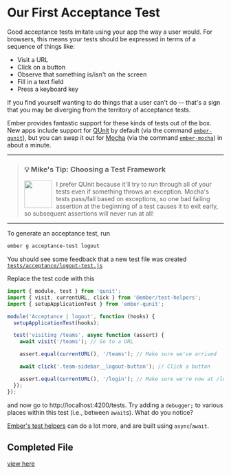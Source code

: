 # Our First Acceptance Test

Good acceptance tests imitate using your app the way a user would. For browsers, this means your tests should be expressed in terms of a sequence of things like:

- Visit a URL
- Click on a button
- Observe that something is/isn't on the screen
- Fill in a text field
- Press a keyboard key

If you find yourself wanting to do things that a user can't do -- that's a sign that you may be diverging from the territory of acceptance tests.

Ember provides fantastic support for these kinds of tests out of the box. New apps include support for [QUnit](https://qunitjs.com) by default (via the command [`ember-qunit`](https://github.com/emberjs/ember-qunit)), but you can swap it out for [Mocha](https://mochajs.org/) (via the command [`ember-mocha`](https://github.com/emberjs/ember-mocha)) in about a minute.

<hr>
<p>
  <blockquote>
    <h3>
      💡 Mike's Tip: Choosing a Test Framework
    </h3>
    <a href="https://github.com/mike-north">
      <img src="https://github.com/mike-north.png" height=64 align="left" style="margin-right: 10px" />
    </a>
    <p>
      I prefer QUnit because it'll try to run through all of your tests even if something throws an exception. Mocha's tests pass/fail based on exceptions, so one bad failing assertion at the beginning of a test causes it to exit early, so subsequent assertions will never run at all!
    </p>
  </blockquote>
</p>
<hr>

To generate an acceptance test, run

```sh
ember g acceptance-test logout
```

You should see some feedback that a new test file was created [`tests/acceptance/logout-test.js`](../tests/acceptance/logout-test.js)

Replace the test code with this

```js
import { module, test } from 'qunit';
import { visit, currentURL, click } from '@ember/test-helpers';
import { setupApplicationTest } from 'ember-qunit';

module('Acceptance | logout', function (hooks) {
  setupApplicationTest(hooks);

  test('visiting /teams', async function (assert) {
    await visit('/teams'); // Go to a URL

    assert.equal(currentURL(), '/teams'); // Make sure we've arrived

    await click('.team-sidebar__logout-button'); // Click a button

    assert.equal(currentURL(), '/login'); // Make sure we're now at /login
  });
});
```

and now go to http://localhost:4200/tests. Try adding a `debugger;` to various places within this test (i.e., between `await`s). What do you notice?

<!-- Give short explaination about Ember test helpers and how it is applicable to this project/why the dev should know about them -->

[Ember's test helpers](https://github.com/emberjs/ember-test-helpers/blob/master/API.md) can do a lot more, and are built using `async`/`await`.

## Completed File

[view here](https://github.com/mike-north/ember-octane-workshop/commit/6861b3b6ece8a8641afdb2653057c964fa617c5f)
